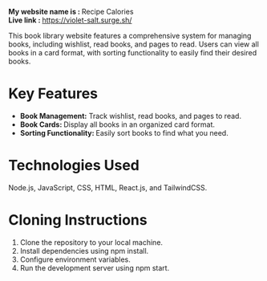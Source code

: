 <b>My website name is : </b>Recipe Calories</br>
<b> Live link : </b> https://violet-salt.surge.sh/ </br>

<p> This book library website features a comprehensive system for managing books, including wishlist, read books, and pages to read. Users can view all books in a card format, with sorting functionality to easily find their desired books.</p>

<h1>Key Features </h1>

<ul>
     <li> <b>Book Management:</b> Track wishlist, read books, and pages to read.</li>
 <li>
 <b>Book Cards: </b> Display all books in an organized card format.
 </li>
 <li>
  <b>Sorting Functionality: </b>  Easily sort books to find what you need.
 </li>
</ul>
<h1>Technologies Used</h1>
Node.js, JavaScript, CSS, HTML, React.js, and TailwindCSS. </br>

<h1>Cloning Instructions</h1>
<ol>
<li>Clone the repository to your local machine.</li>
<li>Install dependencies using npm install.</li>
<li>Configure environment variables.</li>
<li>Run the development server using npm start.</li>
</ol>


